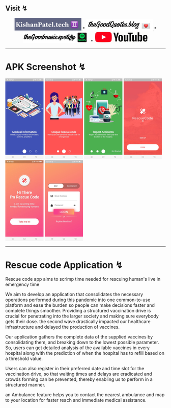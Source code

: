  ## Visit ↯
<div align="center"> <a href="https://kishanpatel.tech"><img src="tech.JPG" width="210"> </a> *
              <a href="https://thegoodquotess.blogspot.com"><img src="blog.jpeg" width="210"> </a> *
              <a href="https://sptfy.com/thegoodmusic"><img src="spotify.jpeg" width="210"></a> *
              <a href="https://www.youtube.com/channel/UCPghypjzxDj_gSj0yYX9lbw/"><img src="youtubee.jpg" width="170"></a></div>

<hr>

# APK Screenshot ↯
<img src="ImagesReadme/1.jpeg" width="120"> <img src="ImagesReadme/2.jpeg" width="120">
<img src="ImagesReadme/3.jpeg" width="120"> <img src="ImagesReadme/4.jpeg" width="120">
<img src="ImagesReadme/5.jpeg" width="120"> <img src="ImagesReadme/6.jpeg" width="120">
<hr>

# Rescue code Application ↯
<p>
Rescue code app aims to scrimp time needed for rescuing human's live in emergency time 

We aim to develop an application that consolidates the necessary operations performed during this  pandemic into one common-to-use platform and ease the burden so people can make decisions faster and  complete things smoother. Providing a structured vaccination drive is crucial for penetrating into the larger society and making sure everybody gets their dose. the second wave drastically impacted our healthcare infrastructure and delayed the production of vaccines. 

Our application gathers the complete data of the supplied vaccines by consolidating them, and breaking down to the lowest possible parameter. So, users can get detailed analysis of the available vaccines in every hospital along with the prediction of when the hospital has to refill based on a threshold value.

Users can also register in their preferred date and time slot for the vaccination drive, so that waiting times and delays are eradicated and crowds forming can be prevented, thereby enabling us to perform in a structured manner. 

an Ambulance feature helps you to contact the nearest ambulance and map to your location for faster reach and immediate medical assistance.
</p>






 

